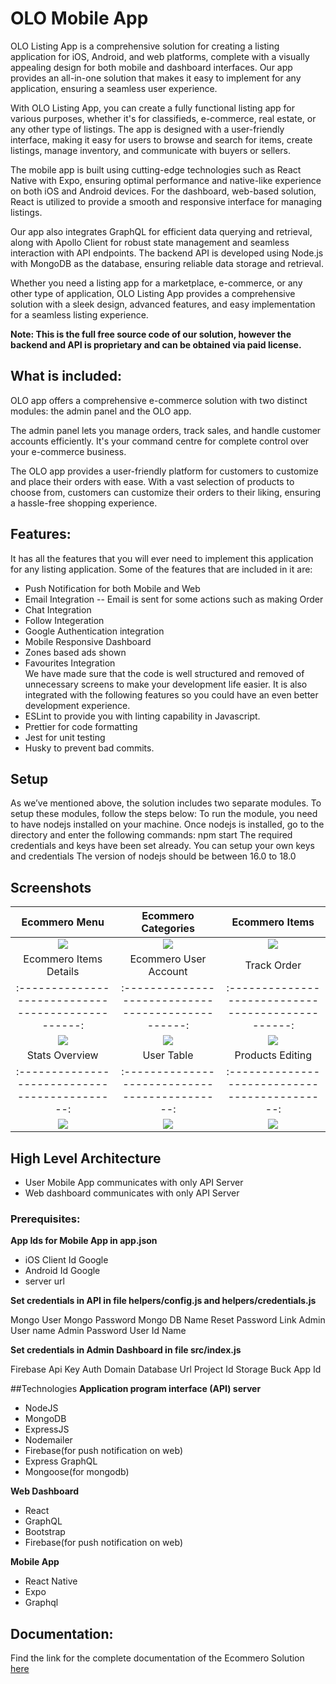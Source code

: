 # OLO Mobile App

OLO Listing App is a comprehensive solution for creating a listing application for iOS, Android, and web platforms, complete with a visually appealing design for both mobile and dashboard interfaces. Our app provides an all-in-one solution that makes it easy to implement for any application, ensuring a seamless user experience.

With OLO Listing App, you can create a fully functional listing app for various purposes, whether it's for classifieds, e-commerce, real estate, or any other type of listings. The app is designed with a user-friendly interface, making it easy for users to browse and search for items, create listings, manage inventory, and communicate with buyers or sellers.

The mobile app is built using cutting-edge technologies such as React Native with Expo, ensuring optimal performance and native-like experience on both iOS and Android devices. For the dashboard, web-based solution, React is utilized to provide a smooth and responsive interface for managing listings.

Our app also integrates GraphQL for efficient data querying and retrieval, along with Apollo Client for robust state management and seamless interaction with API endpoints. The backend API is developed using Node.js with MongoDB as the database, ensuring reliable data storage and retrieval.

Whether you need a listing app for a marketplace, e-commerce, or any other type of application, OLO Listing App provides a comprehensive solution with a sleek design, advanced features, and easy implementation for a seamless listing experience.

**Note: This is the full free source code of our solution, however the backend and API is proprietary and can be obtained via paid license.**

## What is included:

OLO app offers a comprehensive e-commerce solution with two distinct modules: the admin panel and the OLO app.

The admin panel lets you manage orders, track sales, and handle customer accounts efficiently. It's your command centre for complete control over your e-commerce business.

The OLO app provides a user-friendly platform for customers to customize and place their orders with ease. With a vast selection of products to choose from, customers can customize their orders to their liking, ensuring a hassle-free shopping experience.

## Features:

It has all the features that you will ever need to implement this application for any listing application. Some of the features that are included in it are:

- Push Notification for both Mobile and Web
- Email Integration -- Email is sent for some actions such as making Order
- Chat Integration
- Follow Integeration
- Google Authentication integration
- Mobile Responsive Dashboard
- Zones based ads shown
- Favourites Integration <br>
  We have made sure that the code is well structured and removed of unnecessary screens to make your development life easier. It is also integrated with the following features so you could have an even better development experience.
  <br>
- ESLint to provide you with linting capability in Javascript.
- Prettier for code formatting
- Jest for unit testing
- Husky to prevent bad commits.

## Setup

As we’ve mentioned above, the solution includes two separate modules. To setup these modules, follow the steps below:
To run the module, you need to have nodejs installed on your machine. Once nodejs is installed, go to the directory and enter the following commands: npm start
The required credentials and keys have been set already. You can setup your own keys and credentials
The version of nodejs should be between 16.0 to 18.0

## Screenshots

|                     Ecommero Menu                     |                 Ecommero Categories                  |                    Ecommero Items                     |
| :---------------------------------------------------: | :--------------------------------------------------: | :---------------------------------------------------: |
| ![](./contributingGuides/screenshots/customer11.jpeg) | ![](./contributingGuides/screenshots/Categories.png) | ![](./contributingGuides/screenshots/customer33.jpeg) |
|                Ecommero Items Details                 |                Ecommero User Account                 |                      Track Order                      |
|  :------------------------------------------------:   |  :------------------------------------------------:  |  :------------------------------------------------:   |
|  ![](./contributingGuides/screenshots/rider11.jpeg)   |  ![](./contributingGuides/screenshots/rider22.jpeg)  |  ![](./contributingGuides/screenshots/rider33.jpeg)   |
|                    Stats Overview                     |                      User Table                      |                   Products Editing                    |
|    :--------------------------------------------:     |    :--------------------------------------------:    |    :--------------------------------------------:     |
|    ![](./contributingGuides/screenshots/eco1.png)     |    ![](./contributingGuides/screenshots/eco2.png)    |    ![](./contributingGuides/screenshots/eco3.png)     |

## High Level Architecture

- User Mobile App communicates with only API Server
- Web dashboard communicates with only API Server

### Prerequisites:

**App Ids for Mobile App in app.json**

- iOS Client Id Google
- Android Id Google
- server url

**Set credentials in API in file helpers/config.js and helpers/credentials.js**

Mongo User
Mongo Password
Mongo DB Name
Reset Password Link
Admin User name
Admin Password
User Id
Name

**Set credentials in Admin Dashboard in file src/index.js**

Firebase Api Key
Auth Domain
Database Url
Project Id
Storage Buck
App Id

##Technologies
**Application program interface (API) server**

- NodeJS
- MongoDB
- ExpressJS
- Nodemailer
- Firebase(for push notification on web)
- Express GraphQL
- Mongoose(for mongodb)

**Web Dashboard**

- React
- GraphQL
- Bootstrap
- Firebase(for push notification on web)

**Mobile App**

- React Native
- Expo
- Graphql

## Documentation:

Find the link for the complete documentation of the Ecommero Solution [here](https://listing-nb.gitbook.io/olo-full-app/)
